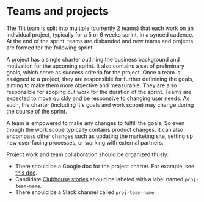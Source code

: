 # Teams and projects

The Tilt team is split into multiple (currently 2 teams) that each work on an individual project, typically for a 5 or 6 weeks sprint, in a synced cadence. At the end of the sprint, teams are disbanded and new teams and projects are formed for the following sprint.

A project has a single charter outlining the business background and motivation for the upcoming sprint. It also contains a set of preliminary goals, which serve as success criteria for the project. Once a team is assigned to a project, they are responsible for further definining the goals, aiming to make them more objective and measurable. They are also responsible for scoping out work for the duration of the sprint. Teams are expected to move quickly and be responsive to changing user needs. As such, the charter (including it's goals and work scope) may change during the course of the sprint.

A team is empowered to make any changes to fulfill the goals. So even though the work scope typically contains product changes, it can also encompass other changes such as updating the marketing site, setting up new user-facing processes, or working with external partners.

Project work and team collaboration should be organized thusly:
- There should be a Google doc for the project charter. For example, see [this doc](https://docs.google.com/document/d/1Sjd67pAHABTII00OKPbbK62K20J35NLGiZck3l7itpg/edit).
- Candidate [Clubhouse stories](http://app.clubhouse.io/windmill/) should be labeled with a label named `proj-team-name`.
- There should be a Slack channel called `proj-team-name`.
